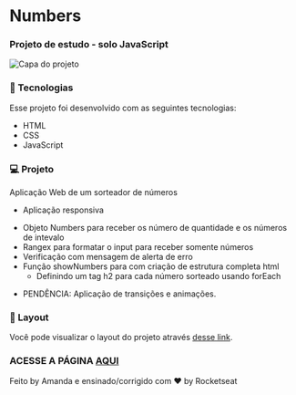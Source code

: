 # Numbers
### Projeto de estudo - solo JavaScript

![Capa do projeto](assets/img/capa-readme.png)


### 🚀 Tecnologias

Esse projeto foi desenvolvido com as seguintes tecnologias:

- HTML
- CSS
- JavaScript

### 💻 Projeto

Aplicação Web de um sorteador de números
* Aplicação responsiva

- Objeto Numbers para receber os número de quantidade e os números de intevalo
- Rangex para formatar o input para receber somente números
- Verificação com mensagem de alerta de erro
- Função showNumbers para com criação de estrutura completa html
  - Definindo um tag h2 para cada número sorteado usando forEach

* PENDÊNCIA: Aplicação de transições e animações.

### 🔖 Layout

Você pode visualizar o layout do projeto através [desse link](https://www.figma.com/design/tfs8KBXsyYMtXOXP2hF4Za/Sorteador-de-n%C3%BAmeros--Community-?node-id=3235-1546&t=LbbGR6qfKwGoGmks-0). 

###  ACESSE A PÁGINA [AQUI](https://amandasgm.github.io/sorteador-de-numeros/)



Feito by Amanda e ensinado/corrigido com ♥ by Rocketseat
